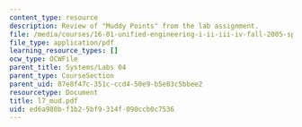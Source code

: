 ```yaml
---
content_type: resource
description: Review of "Muddy Points" from the lab assignment.
file: /media/courses/16-01-unified-engineering-i-ii-iii-iv-fall-2005-spring-2006/ed6a980bf1b25bf9314f090ccb0c7536_l7_mud.pdf
file_type: application/pdf
learning_resource_types: []
ocw_type: OCWFile
parent_title: Systems/Labs 04
parent_type: CourseSection
parent_uid: 87e8f47c-351c-ccd4-50e9-b5e03c5bbee2
resourcetype: Document
title: l7_mud.pdf
uid: ed6a980b-f1b2-5bf9-314f-090ccb0c7536
---
```

